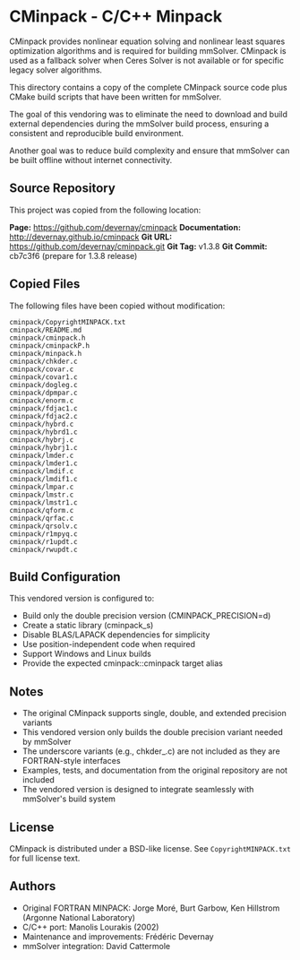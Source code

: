 # CMinpack - C/C++ Minpack

CMinpack provides nonlinear equation solving and nonlinear least squares
optimization algorithms and is required for building mmSolver. CMinpack
is used as a fallback solver when Ceres Solver is not available or for
specific legacy solver algorithms.

This directory contains a copy of the complete CMinpack source code
plus CMake build scripts that have been written for mmSolver.

The goal of this vendoring was to eliminate the need to download and
build external dependencies during the mmSolver build process, ensuring
a consistent and reproducible build environment.

Another goal was to reduce build complexity and ensure that mmSolver
can be built offline without internet connectivity.

## Source Repository

This project was copied from the following location:

**Page:** https://github.com/devernay/cminpack
**Documentation:** http://devernay.github.io/cminpack
**Git URL:** https://github.com/devernay/cminpack.git
**Git Tag:** v1.3.8
**Git Commit:** cb7c3f6 (prepare for 1.3.8 release)

## Copied Files

The following files have been copied without modification:

```
cminpack/CopyrightMINPACK.txt
cminpack/README.md
cminpack/cminpack.h
cminpack/cminpackP.h
cminpack/minpack.h
cminpack/chkder.c
cminpack/covar.c
cminpack/covar1.c
cminpack/dogleg.c
cminpack/dpmpar.c
cminpack/enorm.c
cminpack/fdjac1.c
cminpack/fdjac2.c
cminpack/hybrd.c
cminpack/hybrd1.c
cminpack/hybrj.c
cminpack/hybrj1.c
cminpack/lmder.c
cminpack/lmder1.c
cminpack/lmdif.c
cminpack/lmdif1.c
cminpack/lmpar.c
cminpack/lmstr.c
cminpack/lmstr1.c
cminpack/qform.c
cminpack/qrfac.c
cminpack/qrsolv.c
cminpack/r1mpyq.c
cminpack/r1updt.c
cminpack/rwupdt.c
```

## Build Configuration

This vendored version is configured to:

- Build only the double precision version (CMINPACK_PRECISION=d)
- Create a static library (cminpack_s)
- Disable BLAS/LAPACK dependencies for simplicity
- Use position-independent code when required
- Support Windows and Linux builds
- Provide the expected cminpack::cminpack target alias

## Notes

- The original CMinpack supports single, double, and extended precision variants
- This vendored version only builds the double precision variant needed by mmSolver
- The underscore variants (e.g., chkder_.c) are not included as they are FORTRAN-style interfaces
- Examples, tests, and documentation from the original repository are not included
- The vendored version is designed to integrate seamlessly with mmSolver's build system

## License

CMinpack is distributed under a BSD-like license. See `CopyrightMINPACK.txt` for full license text.

## Authors

- Original FORTRAN MINPACK: Jorge Moré, Burt Garbow, Ken Hillstrom (Argonne National Laboratory)
- C/C++ port: Manolis Lourakis (2002)
- Maintenance and improvements: Frédéric Devernay
- mmSolver integration: David Cattermole
